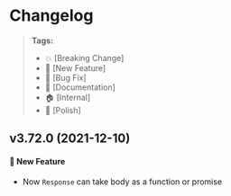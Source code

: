 Changelog
=========

> **Tags:**
> - :boom:       [Breaking Change]
> - :rocket:     [New Feature]
> - :bug:        [Bug Fix]
> - :memo:       [Documentation]
> - :house:      [Internal]
> - :nail_care:  [Polish]

## v3.72.0 (2021-12-10)

#### :rocket: New Feature

* Now `Response` can take body as a function or promise
